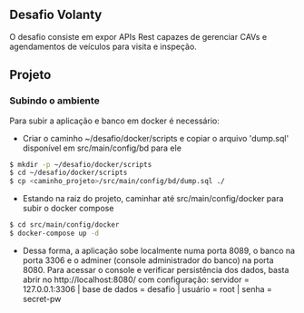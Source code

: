 ## Desafio Volanty
O desafio consiste em expor APIs Rest capazes de gerenciar CAVs e agendamentos de veículos para visita e inspeção.

## Projeto
### Subindo o ambiente
Para subir a aplicação e banco em docker é necessário:

* Criar o caminho ~/desafio/docker/scripts e copiar o arquivo 'dump.sql' disponível em src/main/config/bd para ele
```sh
$ mkdir -p ~/desafio/docker/scripts
$ cd ~/desafio/docker/scripts
$ cp <caminho_projeto>/src/main/config/bd/dump.sql ./
```
* Estando na raiz do projeto, caminhar até src/main/config/docker para subir o docker compose
```sh
$ cd src/main/config/docker
$ docker-compose up -d
```
* Dessa forma, a aplicação sobe localmente numa porta 8089, o banco na porta 3306 e o adminer (console administrador do banco) na porta 8080. Para acessar o console e verificar persistência dos dados, basta abrir no http://localhost:8080/ com configuração:
servidor = 127.0.0.1:3306 | base de dados = desafio | usuário = root | senha = secret-pw
